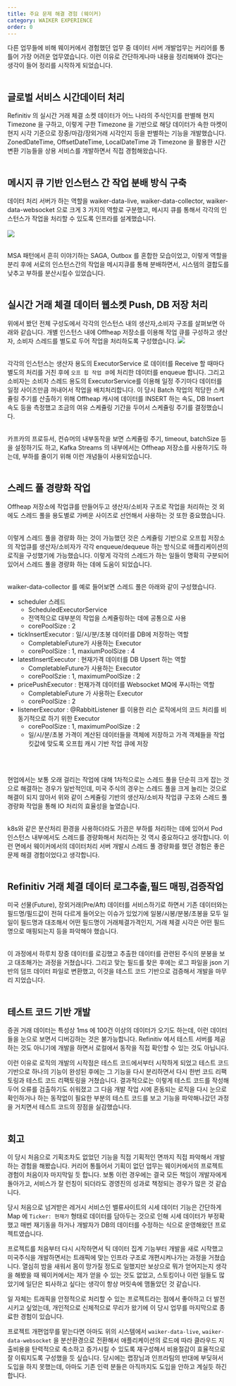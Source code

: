 ```yaml
---
title: 주요 문제 해결 경험 (웨이커)
category: WAIKER EXPERIENCE
order: 0
---
```


다른 업무들에 비해 웨이커에서 경험했던 업무 중 데이터 서버 개발업무는 커리어를 통틀어 가장 어려운 업무였습니다. 이런 이유로 간단하게나마 내용을 정리해봐야 겠다는 생각이 들어 정리를 시작하게 되었습니다.<br>
<br>

## 글로벌 서비스 시간데이터 처리
Refinitiv 의 실시간 거래 체결 소켓 데이터가 어느 나라의 주식인지를 판별해 현지 Timezone 을 구하고, 이렇게 구한 Timezone 을 기반으로 해당 데이터가 속한 마켓이 현지 시각 기준으로 장중/마감/장외거래 시각인지 등을 판별하는 기능을 개발했습니다. ZonedDateTime, OffsetDateTime, LocalDateTime 과 Timezone 을 활용한 시간변환 기능들을 상용 서비스를 개발하면서 직접 경험해왔습니다.
<br>
<br>

## 메시지 큐 기반 인스턴스 간 작업 분배 방식 구축
데이터 처리 서버가 하는 역할을 waiker-data-live, waiker-data-collector, waiker-data-websocket 으로 크게 3 가지의 역할로 구분했고, 메시지 큐를 통해서 각각의 인스턴스가 작업을 처리할 수 있도록 인프라를 설계했습니다.<br>
<br>
![](https://github.com/chagchagchag/intro/blob/main/assets/img/waiker-experience/PROSUMER-WITH-MQ.png?raw=true)<br>
<br>

MSA 패턴에서 흔히 이야기하는 SAGA, Outbox 를 혼합한 모습이었고, 이렇게 역할을 분리 후에 서로의 인스턴스간의 작업을 메시지큐를 통해 분배하면서, 시스템의 결합도를 낮추고 부하를 분산시킬수 있었습니다.<br>
<br>

## 실시간 거래 체결 데이터 웹소켓 Push, DB 저장 처리
위에서 봤던 전체 구성도에서 각각의 인스턴스 내의 생산자,소비자 구조를 살펴보면 아래와 같습니다. 개별 인스턴스 내에 Offheap 저장소를 이용해 작업 큐를 구성하고 생산자, 소비자 스레드를 별도로 두어 작업을 처리하도록 구성했습니다. 
![](https://github.com/chagchagchag/intro/blob/main/assets/img/waiker-experience/OFFHEAP-PRODUCER-CONSUMER.png?raw=true)<br>
<br>

각각의 인스턴스는 생산자 용도의 ExecutorService 로 데이터를 Receive 할 때마다 별도의 처리를 거친 후에 `오프 힙 작업 큐`에 처리한 데이터를 enqueue 합니다. 그리고 소비자는 소비자 스레드 용도의 ExecutorService를 이용해 일정 주기마다 데이터를 일정 사이즈만큼 꺼내어서 작업을 배치처리합니다. 이 당시 Batch 작업의 적당한 스케쥴링 주기를 산출하기 위해 Offheap 캐시에 데이터를 INSERT 하는 속도, DB Insert 속도 등을 측정했고 조금의 여유 스케쥴링 기간을 두어서 스케쥴링 주기를 결정했습니다.<br>
<br>

카프카의 프로듀서, 컨슈머의 내부동작을 보면 스케쥴링 주기, timeout, batchSize 등을 설정하기도 하고, Kafka Streams 의 내부에서는 Offheap 저장소를 사용하기도 하는데, 부하를 줄이기 위해 이런 개념들이 사용되었습니다.<br>
<br>

## 스레드 풀 경량화 작업
Offheap 저장소에 작업큐를 만들어두고 생산자/소비자 구조로 작업을 처리하는 것 외에도 스레드 풀을 용도별로 가벼운 사이즈로 선언해서 사용하는 것 또한 중요했습니다.<br>
<br>

이렇게 스레드 풀을 경량화 하는 것이 가능했던 것은 스케쥴링 기반으로 오프힙 저장소의 작업큐를 생산자/소비자가 각각 enqueue/dequeue 하는 방식으로 애플리케이션의 로직을 구성했기에 가능했습니다. 이렇게 각각의 스레드가 하는 일들이 명확히 구분되어 있어서 스레드 풀을 경량화 하는 데에 도움이 되었습니다.<br>
<br>

waiker-data-collector 를 예로 들어보면 스레드 풀은 아래와 같이 구성했습니다.
- scheduler 스레드 
  - ScheduledExecutorService
  - 전역적으로 대부분의 작업을 스케쥴링하는 데에 공통으로 사용
  - corePoolSize : 2 
- tickInsertExecutor : 일/시/분/초봉 데이터를 DB에 저장하는 역할
  - CompletableFuture가 사용하는 Executor
  - corePoolSize : 1, maxiumPoolSize : 4
- latestInsertExecutor : 현재가격 데이터를 DB Upsert 하는 역할
  - CompletableFuture가 사용하는 Executor
  - corePoolSzie : 1, maximumPoolSize : 2
- pricePushExecutor : 현재가격 데이터를 Websocket MQ에 푸시하는 역할
  - CompletableFuture 가 사용하는 Executor
  - corePoolSize : 2
- listenerExecutor : @RabbitListener 를 이용한 리슨 로직에서의 코드 처리를 비동기적으로 하기 위한 Executor
  - corePoolSize : 1, maximumPoolSize : 2
  - 일/시/분/초봉 가격이 계산된 데이터들을 객체에 저장하고 가격 객체들을 작업 킷값에 맞도록 오프힙 캐시 기반 작업 큐에 저장

<br>
<br>

현업에서는 보통 오래 걸리는 작업에 대해 1차적으로는 스레드 풀을 단순히 크게 잡는 것으로 해결하는 경우가 일반적인데, 미국 주식의 경우는 스레드 풀을 크게 늘리는 것으로 해결이 되지 않아서 위와 같이 스케쥴링 기반의 생산자/소비자 작업큐 구조와 스레드 풀 경량화 작업을 통해 IO 처리의 효율성을 높였습니다.<br>
<br>

k8s와 같은 분산처리 환경을 사용하더라도 가끔은 부하를 처리하는 데에 있어서 Pod 인스턴스 내부에서도 스레드를 경량화해서 처리하는 것 역시 중요하다고 생각합니다. 이런 면에서 웨이커에서의 데이터처리 서버 개발시 스레드 풀 경량화를 했던 경험은 좋은 문제 해결 경험이었다고 생각합니다.
<br>
<br>


## Refinitiv 거래 체결 데이터 로그추출,필드 매핑,검증작업
미국 선물(Future), 장외거래(Pre/Aft) 데이터를 서비스하기로 하면서 기존 데이터와는 필드명/필드값이 전혀 다르게 들어오는 이슈가 있었기에 일봉/시봉/분봉/초봉을 모두 일일이 필드명과 대조해서 어떤 필드명이 거래체결가격인지, 거래 체결 시각은 어떤 필드명으로 매핑되는지 등을 파악해야 했습니다.<br>
<br>

이 과정에서 하루치 장중 데이터를 로깅했고 추출한 데이터를 관련된 주식의 분봉을 보고 대조해가는 과정을 거쳤습니다. 그리고 맞는 필드를 찾은 후에는 로그 파일을 json 기반의 덤프 데이터 파일로 변환했고, 이것을 테스트 코드 기반으로 검증해서 개발을 마무리 지었습니다.<br>
<br>

## 테스트 코드 기반 개발
증권 거래 데이터는 특성상 1ms 에 100건 이상의 데이터가 오기도 하는데, 이런 데이터들을 눈으로 보면서 디버깅하는 것은 불가능합니다. Refinitiv 에서 테스트 서버를 제공하는 것도 아니기에 개발을 하면서 로컬에서 동작을 직접 확인할  수 있는 것도 아닙니다. <br>

이런 이유로 로직의 개발의 시작점은 테스트 코드에서부터 시작하게 되었고 테스트 코드 기반으로 하나의 기능이 완성된 후에는 그 기능을 다시 분리하면서 다시 한번 코드 리팩토링과 테스트 코드 리팩토링을 거쳤습니다. 결과적으로는 이렇게 테스트 코드를 작성해 두어 오류를 검출하기도 쉬워졌고 그 다음 개발 작업 시에 혼동되는 로직을 다시 눈으로 확인하거나 하는 동작없이 필요한 부분의 테스트 코드를 보고 기능을 파악해나갔던 과정을 거치면서 테스트 코드의 장점을 실감했습니다.<br>
<br>

## 회고 
이 당시 처음으로 기획조차도 없었던 기능을 직접 기획적인 면까지 직접 파악해서 개발하는 경험을 해봤습니다. 커리어 통틀어서 기획이 없던 업무는 웨이커에서의 프로젝트 경험이 처음이자 마지막일 듯 합니다. 보통 이런 경우에는 결국 모든 책임이 개발자에게 돌아가고, 서비스가 잘 런칭이 되더라도 경영진의 성과로 책정되는 경우가 많은 것 같습니다. <br>

당시 처음으로 넘겨받은 레거시 서비스인 밸류사이트의 시세 데이터 기능은 간단하게 Map 에 `Ticker: 현재가` 형태로 데이터를 담아두는 것으로 인해 시세 데이터가 부정확했고 매번 재기동을 하거나 개발자가 DB의 데이터를 수정하는 식으로 운영해왔던 프로젝트였습니다.<br>

프로젝트를 처음부터 다시 시작하면서 틱 데이터 집계 기능부터 개발을 새로 시작했고 미국주식을 개발하면서는 트래픽에 맞는 인프라 구조로 개편시켜나가는 과정을 거쳤습니다. 열심히 밤을 새워서 몸이 망가질 정도로 일했지만 보상으로 뭐가 얻어지는지 생각을 해봤을 때 웨이커에서는 제가 얻을 수 있는 것도 없었고, 스토킹이나 이런 일들도 많았기에 일단은 퇴사하고 싶다는 생각이 항상 머릿속에 맴돌았던 것 같습니다.<br>

일 자체는 트래픽을 안정적으로 처리할 수 있는 프로젝트라는 점에서 좋아하고 더 발전시키고 싶었는데, 개인적으로 신체적으로 무리가 왔기에 이 당시 업무를 마지막으로 종료한 경험이 있습니다.<br>

프로젝트 개편업무를 맡는다면 아마도 위의 시스템에서 `waiker-data-live`, `waiker-data-websocket` 을 분산환경으로 전환해서 애플리케이션의 로드에 따라 클라우드 지출비용을 탄력적으로 축소하고 증가시킬 수 있도록 재구성해서 비용절감이 효율적으로 잘 이뤄지도록 구성했을 듯 싶습니다. 당시에는 랩장님과 인프라팀의 반대에 부딪혀서 도입을 하지 못했는데, 아마도 기존 인력 분들은 아직까지도 도입을 안하고 계실듯 하긴 합니다.<br>
<br>
